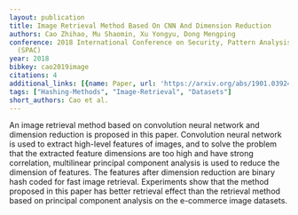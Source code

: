 ```yaml
---
layout: publication
title: Image Retrieval Method Based On CNN And Dimension Reduction
authors: Cao Zhihao, Mu Shaomin, Xu Yongyu, Dong Mengping
conference: 2018 International Conference on Security, Pattern Analysis, and Cybernetics
  (SPAC)
year: 2018
bibkey: cao2019image
citations: 4
additional_links: [{name: Paper, url: 'https://arxiv.org/abs/1901.03924'}]
tags: ["Hashing-Methods", "Image-Retrieval", "Datasets"]
short_authors: Cao et al.
---
```

An image retrieval method based on convolution neural network and dimension
reduction is proposed in this paper. Convolution neural network is used to
extract high-level features of images, and to solve the problem that the
extracted feature dimensions are too high and have strong correlation,
multilinear principal component analysis is used to reduce the dimension of
features. The features after dimension reduction are binary hash coded for fast
image retrieval. Experiments show that the method proposed in this paper has
better retrieval effect than the retrieval method based on principal component
analysis on the e-commerce image datasets.